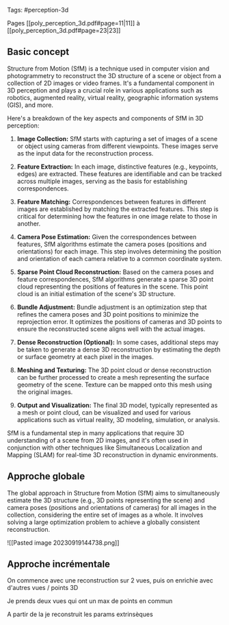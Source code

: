 Tags: #perception-3d 

Pages [[poly_perception_3d.pdf#page=11|11]] à [[poly_perception_3d.pdf#page=23|23]]
## Basic concept

Structure from Motion (SfM) is a technique used in computer vision and photogrammetry to reconstruct the 3D structure of a scene or object from a collection of 2D images or video frames. It's a fundamental component in 3D perception and plays a crucial role in various applications such as robotics, augmented reality, virtual reality, geographic information systems (GIS), and more.

Here's a breakdown of the key aspects and components of SfM in 3D perception:

1. **Image Collection:**
   SfM starts with capturing a set of images of a scene or object using cameras from different viewpoints. These images serve as the input data for the reconstruction process.

2. **Feature Extraction:**
   In each image, distinctive features (e.g., keypoints, edges) are extracted. These features are identifiable and can be tracked across multiple images, serving as the basis for establishing correspondences.

3. **Feature Matching:**
   Correspondences between features in different images are established by matching the extracted features. This step is critical for determining how the features in one image relate to those in another.

4. **Camera Pose Estimation:**
   Given the correspondences between features, SfM algorithms estimate the camera poses (positions and orientations) for each image. This step involves determining the position and orientation of each camera relative to a common coordinate system.

5. **Sparse Point Cloud Reconstruction:**
   Based on the camera poses and feature correspondences, SfM algorithms generate a sparse 3D point cloud representing the positions of features in the scene. This point cloud is an initial estimation of the scene's 3D structure.

6. **Bundle Adjustment:**
   Bundle adjustment is an optimization step that refines the camera poses and 3D point positions to minimize the reprojection error. It optimizes the positions of cameras and 3D points to ensure the reconstructed scene aligns well with the actual images.

7. **Dense Reconstruction (Optional):**
   In some cases, additional steps may be taken to generate a dense 3D reconstruction by estimating the depth or surface geometry at each pixel in the images.

8. **Meshing and Texturing:**
   The 3D point cloud or dense reconstruction can be further processed to create a mesh representing the surface geometry of the scene. Texture can be mapped onto this mesh using the original images.

9. **Output and Visualization:**
   The final 3D model, typically represented as a mesh or point cloud, can be visualized and used for various applications such as virtual reality, 3D modeling, simulation, or analysis.

SfM is a fundamental step in many applications that require 3D understanding of a scene from 2D images, and it's often used in conjunction with other techniques like Simultaneous Localization and Mapping (SLAM) for real-time 3D reconstruction in dynamic environments.

## Approche globale

The global approach in Structure from Motion (SfM) aims to simultaneously estimate the 3D structure (e.g., 3D points representing the scene) and camera poses (positions and orientations of cameras) for all images in the collection, considering the entire set of images as a whole. It involves solving a large optimization problem to achieve a globally consistent reconstruction.

![[Pasted image 20230919144738.png]]



## Approche incrémentale

On commence avec une reconstruction sur 2 vues, puis on enrichie avec d'autres vues / points 3D

Je prends deux vues qui ont un max de points en commun

A partir de la je reconstruit les params extrinsèques